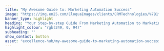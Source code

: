 ```yaml
---
title: "My Awesome Guide to: Marketing Automation Success"
image: "https://img.en25.com/EloquaImages/clients/CRMTechnologies/%7B1fdf9864-2cc9-43e9-96bb-39e02571eab3%7D_LP-MA-EM1.jpg"
banner_type: highlight
heading: "Your Step-by-step Guide From Marketing Automation to Marketing Awesome"
highlight_colour: "rgb(249, 0, 94)"
subheading: ''
show_contact: button
asset: "excellence-hub/my-awesome-guide-to-marketing-automation-success.md"
---
```

